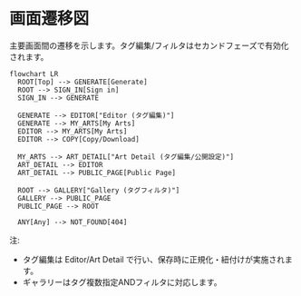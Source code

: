 # 画面遷移図

主要画面間の遷移を示します。タグ編集/フィルタはセカンドフェーズで有効化されます。

```mermaid
flowchart LR
  ROOT[Top] --> GENERATE[Generate]
  ROOT --> SIGN_IN[Sign in]
  SIGN_IN --> GENERATE

  GENERATE --> EDITOR["Editor (タグ編集)"]
  GENERATE --> MY_ARTS[My Arts]
  EDITOR --> MY_ARTS[My Arts]
  EDITOR --> COPY[Copy/Download]

  MY_ARTS --> ART_DETAIL["Art Detail (タグ編集/公開設定)"]
  ART_DETAIL --> EDITOR
  ART_DETAIL --> PUBLIC_PAGE[Public Page]

  ROOT --> GALLERY["Gallery (タグフィルタ)"]
  GALLERY --> PUBLIC_PAGE
  PUBLIC_PAGE --> ROOT

  ANY[Any] --> NOT_FOUND[404]
```

注:

- タグ編集は Editor/Art Detail で行い、保存時に正規化・紐付けが実施されます。
- ギャラリーはタグ複数指定ANDフィルタに対応します。
